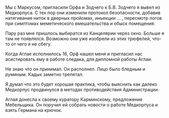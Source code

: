 Мы с Маркусом, пригласили Орфа и Зодчего к Б.В. Зодчего я вывел из Медкорпуса. С тех пор они изменили протокол безопасности, добавив натягивание ниток в дверных пройомах, иньекции ... , пересмотр логов при симптомах меметического вмешательства и обыск помещения.

Пару раз мне пришлось выбиратся из Канцелярии через окно. Больше я там не появлялся. Возможно они уже изобрели из этих трюфелей, что-то от чего я не сбегу.

Когда Аглае исполнилось 16, Орф нашел меня и пригласил нас асистировать ему в работе следака, для дипломной работы Аглаи.

Не знаю что он принимал. Он располнел. Лицо было бледным и румяным. Кадык заметно трепетал.

Я думал что это будет хорошая практика, чтобы выяснить как далеко Медкорпус продвинулся в методах противодействия Администрации.

Аглая донесла к своему куратору Карминскому, предложение Мебельщика. Он поручил ей собрать новости о работе Медкорпуса и взять Германа на крючок.
